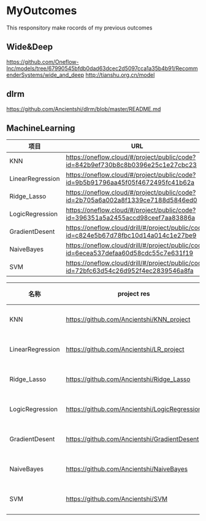 # MyOutcomes

This responsitory make rocords of my previous outcomes

## Wide&Deep

https://github.com/Oneflow-Inc/models/tree/67990545bfdb0dad63dcec2d5097cca1a35b4b91/RecommenderSystems/wide_and_deep
http://tianshu.org.cn/model

## dlrm

https://github.com/Ancientshi/dlrm/blob/master/README.md

## MachineLearning

项目      |URL   | 
--------|-------|
KNN    |https://oneflow.cloud/#/project/public/code?id=842b9ef730b8c8b0396e25c1e27cbc23  | 
LinearRegression    |https://oneflow.cloud/#/project/public/code?id=9b5b91796aa45f05f4672495fc41b62a  | 
Ridge_Lasso    | https://oneflow.cloud/#/project/public/code?id=2b705a6a002a8f1339ce7188d5846ed0  | 
LogicRegression    | https://oneflow.cloud/#/project/public/code?id=396351a5a2455accd98ceef7aa83886a  |
GradientDesent    | https://oneflow.cloud/drill/#/project/public/code?id=c824e5b67d78fbc10d14a014c1e27be9 |  
NaiveBayes|https://oneflow.cloud/drill/#/project/public/code?id=6ecea537defaa60d58cdc55c7e631f19|
SVM|https://oneflow.cloud/drill/#/project/public/code?id=72bfc63d54c26d952f4ec2839546a8fa |

|名称|project res| 作者   | 
--------|-------|------------|
KNN| https://github.com/Ancientshi/KNN_project |石韵虓  |
LinearRegression | https://github.com/Ancientshi/LR_project |石韵虓  |
Ridge_Lasso   | https://github.com/Ancientshi/Ridge_Lasso |石韵虓  |
LogicRegression   | https://github.com/Ancientshi/LogicRegression  |石韵虓  |
GradientDesent  | https://github.com/Ancientshi/GradientDesent |石韵虓  |
NaiveBayes  |https://github.com/Ancientshi/NaiveBayes |石韵虓  |石韵虓|
SVM |https://github.com/Ancientshi/SVM |石韵虓  |

